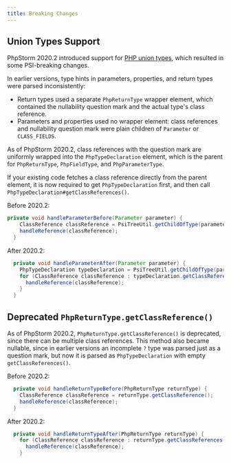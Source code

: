 ```yaml
---
title: Breaking Changes 
---
```

<!-- Copyright 2000-2020 JetBrains s.r.o. and other contributors. Use of this source code is governed by the Apache 2.0 license that can be found in the LICENSE file. -->

## Union Types Support
PhpStorm 2020.2 introduced support for [PHP union types](https://wiki.php.net/rfc/union_types_v2), which resulted in some PSI-breaking changes. 

In earlier versions, type hints in parameters, properties, and return types were parsed inconsistently:
* Return types used a separate `PhpReturnType` wrapper element, which contained the nullability question mark and the actual type's class reference.
* Parameters and properties used no wrapper element: class references and nullability question mark were plain children of `Parameter` or `CLASS_FIELDS`. 

As of PhpStorm 2020.2, class references with the question mark are uniformly wrapped into the `PhpTypeDeclaration` element, which is the parent for `PhpReturnType`, `PhpFieldType`, and `PhpParameterType`. 

If your existing code fetches a class reference directly from the parent element, it is now required to get `PhpTypeDeclaration` first, and then call `PhpTypeDeclaration#getClassReferences()`.

Before 2020.2:

```java
private void handleParameterBefore(Parameter parameter) {
    ClassReference classReference = PsiTreeUtil.getChildOfType(parameter, ClassReference.class);
    handleReference(classReference);
  }
```

After 2020.2: 

```java
  private void handleParameterAfter(Parameter parameter) {
    PhpTypeDeclaration typeDeclaration = PsiTreeUtil.getChildOfType(parameter, PhpTypeDeclaration.class);
    for (ClassReference classReference : typeDeclaration.getClassReferences()) {
      handleReference(classReference);
    }
  }
```

## Deprecated `PhpReturnType.getClassReference()`
As of PhpStorm 2020.2, `PhpReturnType.getClassReference()` is deprecated, since there can be multiple class references. This method also became nullable, since in earlier versions an incomplete `?` type was parsed just as a question mark, but now it is parsed as `PhpTypeDeclaration` with empty `getClassReferences()`.

Before 2020.2:

```java
  private void handleReturnTypeBefore(PhpReturnType returnType) {
    ClassReference classReference = returnType.getClassReference();
    handleReference(classReference);
  }
```

After 2020.2:

```java
  private void handleReturnTypeAfter(PhpReturnType returnType) {
    for (ClassReference classReference : returnType.getClassReferences()) {
      handleReference(classReference);
    }
```
